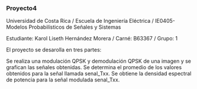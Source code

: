 ### Proyecto4

Universidad de Costa Rica / Escuela de Ingeniería Eléctrica / IE0405-Modelos Probabilísticos de Señales y Sistemas

Estudiante: Karol Liseth Hernández Morera / Carné: B63367  / Grupo: 1




El proyecto se desarolla en tres partes:

Se realiza una modulación QPSK y demodulación QPSK de una imagen y se grafican las señales obtenidas.
Se determina el promedio de los valores obtenidos para la señal llamada senal_Txx.
Se obtiene la densidad espectral de potencia para la señal modulada senal_Txx.

